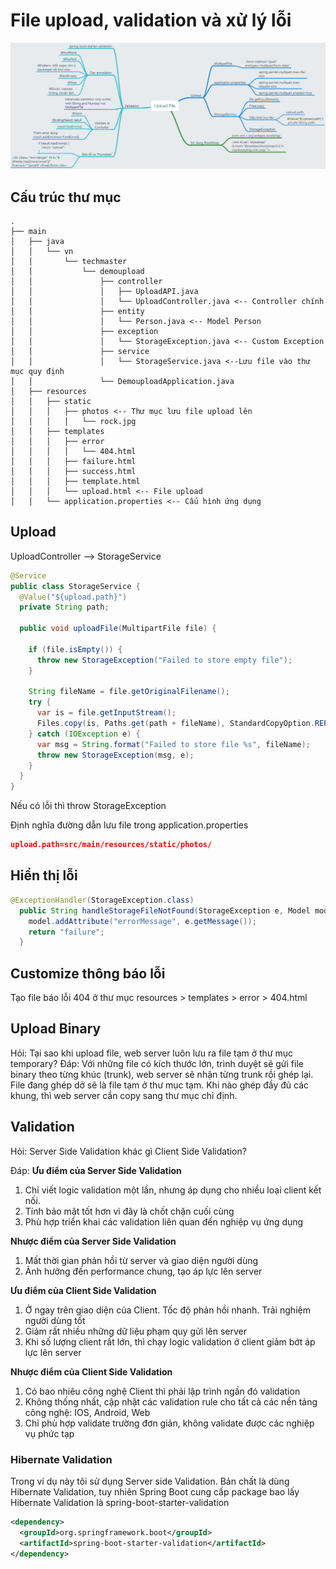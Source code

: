 # File upload, validation và xử lý lỗi

![](Notes.jpg)

## Cấu trúc thư mục
```
.
├── main
│   ├── java
│   │   └── vn
│   │       └── techmaster
│   │           └── demoupload
│   │               ├── controller
│   │               │   ├── UploadAPI.java
│   │               │   └── UploadController.java <-- Controller chính
│   │               ├── entity
│   │               │   └── Person.java <-- Model Person
│   │               ├── exception
│   │               │   └── StorageException.java <-- Custom Exception
│   │               ├── service
│   │               │   └── StorageService.java <--Lưu file vào thư mục quy định
│   │               └── DemouploadApplication.java
│   ├── resources
│   │   ├── static
│   │   │   ├── photos <-- Thư mục lưu file upload lên
│   │   │   │   └── rock.jpg
│   │   ├── templates
│   │   │   ├── error
│   │   │   │   └── 404.html
│   │   │   ├── failure.html
│   │   │   ├── success.html
│   │   │   ├── template.html
│   │   │   └── upload.html <-- File upload
│   │   └── application.properties <-- Cấu hình ứng dụng
```
## Upload

UploadController --> StorageService
```java
@Service
public class StorageService {
  @Value("${upload.path}")
  private String path;

  public void uploadFile(MultipartFile file) {

    if (file.isEmpty()) {
      throw new StorageException("Failed to store empty file");
    }

    String fileName = file.getOriginalFilename();    
    try {
      var is = file.getInputStream();
      Files.copy(is, Paths.get(path + fileName), StandardCopyOption.REPLACE_EXISTING);
    } catch (IOException e) {
      var msg = String.format("Failed to store file %s", fileName);
      throw new StorageException(msg, e);
    }
  }
}
```

Nếu có lỗi thì throw StorageException

Định nghĩa đường dẫn lưu file trong application.properties
```json
upload.path=src/main/resources/static/photos/
```

## Hiển thị lỗi
```java
@ExceptionHandler(StorageException.class)
  public String handleStorageFileNotFound(StorageException e, Model model) {
    model.addAttribute("errorMessage", e.getMessage());
    return "failure";
  }
```

## Customize thông báo lỗi

Tạo file báo lỗi 404 ở thư mục
resources > templates > error > 404.html

## Upload Binary

Hỏi: Tại sao khi upload file, web server luôn lưu ra file tạm ở thư mục temporary?
Đáp: Với những file có kích thước lớn, trình duyệt sẽ gửi file binary theo từng khúc (trunk), web server sẽ nhận từng trunk rồi ghép lại. File đang ghép dở sẽ là file tạm ở thư mục tạm. Khi nào ghép đầy đủ các khung, thì web server cần copy sang thư mục chỉ định.


## Validation
Hỏi: Server Side Validation khác gì Client Side Validation?

Đáp:
**Ưu điểm của Server Side Validation**
1. Chỉ viết logic validation một lần, nhưng áp dụng cho nhiều loại client kết nối.
2. Tính bảo mật tốt hơn vì đây là chốt chặn cuối cùng
3. Phù hợp triển khai các validation liên quan đến nghiệp vụ ứng dụng

**Nhược điểm của Server Side Validation**
1. Mất thời gian phản hồi từ server và giao diện người dùng
2. Ảnh hưởng đến performance chung, tạo áp lực lên server

**Ưu điểm của Client Side Validation**
1. Ở ngay trên giao diện của Client. Tốc độ phản hồi nhanh. Trải nghiệm người dùng tốt
2. Giảm rất nhiều những dữ liệu phạm quy gửi lên server
3. Khi số lượng client rất lớn, thì chạy logic validation ở client giảm bớt áp lực lên server

**Nhược điểm của Client Side Validation**
1. Có bao nhiêu công nghệ Client thì phải lập trình ngần đó validation
2. Không thống nhất, cập nhật các validation rule cho tất cả các nền tảng công nghệ: IOS, Android, Web
3. Chỉ phù hợp validate trường đơn giản, không validate được các nghiệp vụ phức tạp

### Hibernate Validation

Trong ví dụ này tôi sử dụng Server side Validation. Bản chất là dùng Hibernate Validation, tuy nhiên Spring Boot cung cấp package bao lấy Hibernate Validation là spring-boot-starter-validation
```xml
<dependency> 
  <groupId>org.springframework.boot</groupId> 
  <artifactId>spring-boot-starter-validation</artifactId> 
</dependency>
```
